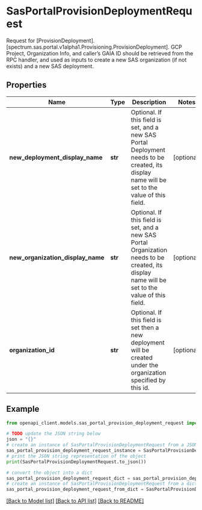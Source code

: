 # SasPortalProvisionDeploymentRequest

Request for [ProvisionDeployment]. [spectrum.sas.portal.v1alpha1.Provisioning.ProvisionDeployment]. GCP Project, Organization Info, and caller’s GAIA ID should be retrieved from the RPC handler, and used as inputs to create a new SAS organization (if not exists) and a new SAS deployment.

## Properties

Name | Type | Description | Notes
------------ | ------------- | ------------- | -------------
**new_deployment_display_name** | **str** | Optional. If this field is set, and a new SAS Portal Deployment needs to be created, its display name will be set to the value of this field. | [optional] 
**new_organization_display_name** | **str** | Optional. If this field is set, and a new SAS Portal Organization needs to be created, its display name will be set to the value of this field. | [optional] 
**organization_id** | **str** | Optional. If this field is set then a new deployment will be created under the organization specified by this id. | [optional] 

## Example

```python
from openapi_client.models.sas_portal_provision_deployment_request import SasPortalProvisionDeploymentRequest

# TODO update the JSON string below
json = "{}"
# create an instance of SasPortalProvisionDeploymentRequest from a JSON string
sas_portal_provision_deployment_request_instance = SasPortalProvisionDeploymentRequest.from_json(json)
# print the JSON string representation of the object
print(SasPortalProvisionDeploymentRequest.to_json())

# convert the object into a dict
sas_portal_provision_deployment_request_dict = sas_portal_provision_deployment_request_instance.to_dict()
# create an instance of SasPortalProvisionDeploymentRequest from a dict
sas_portal_provision_deployment_request_from_dict = SasPortalProvisionDeploymentRequest.from_dict(sas_portal_provision_deployment_request_dict)
```
[[Back to Model list]](../README.md#documentation-for-models) [[Back to API list]](../README.md#documentation-for-api-endpoints) [[Back to README]](../README.md)


